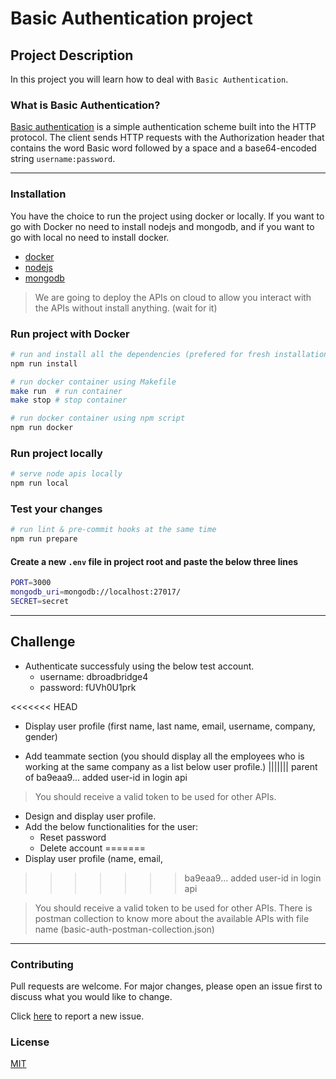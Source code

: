 # Basic Authentication project

## Project Description

In this project you will learn how to deal with `Basic Authentication`.

### What is Basic Authentication?

[Basic authentication](https://en.wikipedia.org/wiki/Basic_access_authentication) is a simple authentication scheme built into the HTTP protocol. The client sends HTTP requests with the Authorization header that contains the word Basic word followed by a space and a base64-encoded string `username:password`.

---

### Installation

You have the choice to run the project using docker or locally. If you want to go with Docker no need to install nodejs and mongodb, and if you want to go with local no need to install docker.

- [docker](https://docs.docker.com/get-docker/)
- [nodejs](https://nodejs.org/en/download/)
- [mongodb](https://www.mongodb.com/docs/manual/installation/)

> We are going to deploy the APIs on cloud to allow you interact with the APIs without install anything. (wait for it)

### Run project with Docker

```bash
# run and install all the dependencies (prefered for fresh installation only)
npm run install

# run docker container using Makefile
make run  # run container
make stop # stop container

# run docker container using npm script
npm run docker
```
### Run project locally

```bash
# serve node apis locally
npm run local
```

### Test your changes

```bash
# run lint & pre-commit hooks at the same time
npm run prepare 
```

#### Create a new `.env` file in project root and paste the below three lines

```bash
PORT=3000
mongodb_uri=mongodb://localhost:27017/
SECRET=secret
```

---

## Challenge

- Authenticate successfuly using the below test account.
  - username: dbroadbridge4
  - password: fUVh0U1prk

<<<<<<< HEAD
- Display user profile (first name, last name, email, username, company, gender)

- Add teammate section (you should display all the employees who is working at the same company as a list below user profile.)
||||||| parent of ba9eaa9... added user-id in login api
> You should receive a valid token to be used for other APIs.

- Design and display user profile.
- Add the below functionalities for the user:
  - Reset password
  - Delete account
=======
- Display user profile (name, email, 
>>>>>>> ba9eaa9... added user-id in login api

> You should receive a valid token to be used for other APIs.
> There is postman collection to know more about the available APIs with file name (basic-auth-postman-collection.json)

---

### Contributing

Pull requests are welcome. For major changes, please open an issue first to discuss what you would like to change.

Click [here](https://github.com/bepitome/basic-auth/issues/new/choose) to report a new issue.

### License

[MIT](https://choosealicense.com/licenses/mit/)
